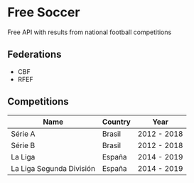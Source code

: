 # Free Soccer

Free API with results from national football competitions

## Federations

* CBF
* RFEF

## Competitions

Name | Country | Year 
------------ | ------------- | -------------
Série A | Brasil | 2012 - 2018
Série B | Brasil | 2012 - 2018
La Liga | España | 2014 - 2019
La Liga Segunda División | España | 2014 - 2019